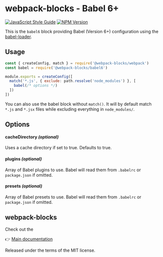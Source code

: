 # webpack-blocks - Babel 6+

[![JavaScript Style Guide](https://img.shields.io/badge/code%20style-standard-brightgreen.svg)](http://standardjs.com/)
[![NPM Version](https://img.shields.io/npm/v/@webpack-blocks/babel6.svg)](https://www.npmjs.com/package/@webpack-blocks/babel6)

This is the `babel6` block providing Babel (Version 6+) configuration using the [babel-loader](https://github.com/babel/babel-loader).


## Usage

```js
const { createConfig, match } = require('@webpack-blocks/webpack')
const babel = require('@webpack-blocks/babel6')

module.exports = createConfig([
  match('*.js', { exclude: path.resolve('node_modules') }, [
    babel(/* options */)
  ])
])
```

You can also use the babel block without `match()`. It will by default match `*.js` and `*.jsx` files while excluding everything in `node_modules/`.


## Options

#### cacheDirectory *(optional)*
Uses a cache directory if set to true. Defaults to true.

#### plugins *(optional)*
Array of Babel plugins to use. Babel will read them from `.babelrc` or `package.json` if omitted.

#### presets *(optional)*
Array of Babel presets to use. Babel will read them from `.babelrc` or `package.json` if omitted.


## webpack-blocks

Check out the

👉 [Main documentation](https://github.com/andywer/webpack-blocks)

Released under the terms of the MIT license.
